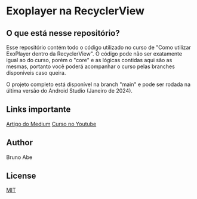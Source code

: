 # Exoplayer na RecyclerView

## O que está nesse repositório?
Esse repositório contém todo o código utilizado no curso de "Como utilizar ExoPlayer dentro da RecyclerView".
O código pode não ser exatamente igual ao do curso, porém o "core" e as lógicas contidas aqui são as mesmas, portanto você poderá acompanhar o curso pelas branches
disponíveis caso queira.

O projeto completo está disponível na branch "main" e pode ser rodada na última versão do Android Studio (Janeiro de 2024).

## Links importante
[Artigo do Medium]()
[Curso no Youtube]()

## Author
Bruno Abe

## License
[MIT](https://choosealicense.com/licenses/mit/)
